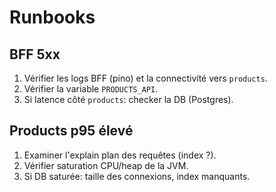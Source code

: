 # Runbooks

## BFF 5xx
1. Vérifier les logs BFF (pino) et la connectivité vers `products`.
2. Vérifier la variable `PRODUCTS_API`.
3. Si latence côté `products`: checker la DB (Postgres).

## Products p95 élevé
1. Examiner l'explain plan des requêtes (index ?).
2. Vérifier saturation CPU/heap de la JVM.
3. Si DB saturée: taille des connexions, index manquants.
